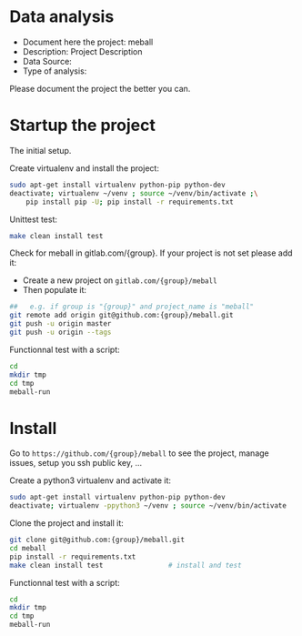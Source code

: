 # Data analysis
- Document here the project: meball
- Description: Project Description
- Data Source:
- Type of analysis:

Please document the project the better you can.

# Startup the project

The initial setup.

Create virtualenv and install the project:
```bash
sudo apt-get install virtualenv python-pip python-dev
deactivate; virtualenv ~/venv ; source ~/venv/bin/activate ;\
    pip install pip -U; pip install -r requirements.txt
```

Unittest test:
```bash
make clean install test
```

Check for meball in gitlab.com/{group}.
If your project is not set please add it:

- Create a new project on `gitlab.com/{group}/meball`
- Then populate it:

```bash
##   e.g. if group is "{group}" and project_name is "meball"
git remote add origin git@github.com:{group}/meball.git
git push -u origin master
git push -u origin --tags
```

Functionnal test with a script:

```bash
cd
mkdir tmp
cd tmp
meball-run
```

# Install

Go to `https://github.com/{group}/meball` to see the project, manage issues,
setup you ssh public key, ...

Create a python3 virtualenv and activate it:

```bash
sudo apt-get install virtualenv python-pip python-dev
deactivate; virtualenv -ppython3 ~/venv ; source ~/venv/bin/activate
```

Clone the project and install it:

```bash
git clone git@github.com:{group}/meball.git
cd meball
pip install -r requirements.txt
make clean install test                # install and test
```
Functionnal test with a script:

```bash
cd
mkdir tmp
cd tmp
meball-run
```
